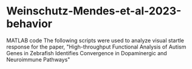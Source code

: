 # Weinschutz-Mendes-et-al-2023-behavior
MATLAB code
The following scripts were used to analyze visual startle response for the paper, "High-throughput Functional Analysis of Autism Genes in Zebrafish
Identifies Convergence in Dopaminergic and Neuroimmune Pathways"
